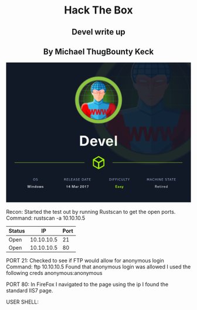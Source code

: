 <H1 style="text-align: center;">Hack The Box </H1>
<H2 style="text-align: center;">Devel write up </H2>
<H2 style="text-align: center;">By Michael ThugBounty Keck </H2>
<p style="text-align: center"><img src="https://github.com/mkeck3672/Hack_The_Box_Write_Ups/blob/main/images/Devel.png"></p>

Recon:
Started the test out by running Rustscan to get the open ports. 
Command: rustscan -a 10.10.10.5

|Status|IP|Port|
| -----|--|----------- |
| Open | 10.10.10.5 | 21 |
| Open | 10.10.10.5 | 80 |

PORT 21: 
Checked to see if FTP would allow for anonymous login
Command: ftp 10.10.10.5
Found that anonymous login was allowed 
I used the following creds anonymous:anonymous

PORT 80:
In FireFox I navigated to the page using the ip
I found the standard IIS7 page. 

USER SHELL:

